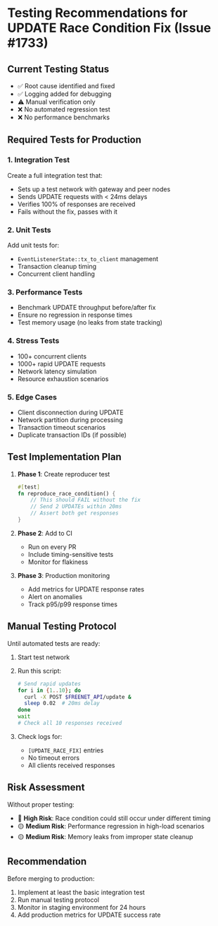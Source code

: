 # Testing Recommendations for UPDATE Race Condition Fix (Issue #1733)

## Current Testing Status
- ✅ Root cause identified and fixed
- ✅ Logging added for debugging
- ⚠️  Manual verification only
- ❌ No automated regression test
- ❌ No performance benchmarks

## Required Tests for Production

### 1. Integration Test
Create a full integration test that:
- Sets up a test network with gateway and peer nodes
- Sends UPDATE requests with < 24ms delays
- Verifies 100% of responses are received
- Fails without the fix, passes with it

### 2. Unit Tests
Add unit tests for:
- `EventListenerState::tx_to_client` management
- Transaction cleanup timing
- Concurrent client handling

### 3. Performance Tests
- Benchmark UPDATE throughput before/after fix
- Ensure no regression in response times
- Test memory usage (no leaks from state tracking)

### 4. Stress Tests
- 100+ concurrent clients
- 1000+ rapid UPDATE requests
- Network latency simulation
- Resource exhaustion scenarios

### 5. Edge Cases
- Client disconnection during UPDATE
- Network partition during processing
- Transaction timeout scenarios
- Duplicate transaction IDs (if possible)

## Test Implementation Plan

1. **Phase 1**: Create reproducer test
   ```rust
   #[test]
   fn reproduce_race_condition() {
       // This should FAIL without the fix
       // Send 2 UPDATEs within 20ms
       // Assert both get responses
   }
   ```

2. **Phase 2**: Add to CI
   - Run on every PR
   - Include timing-sensitive tests
   - Monitor for flakiness

3. **Phase 3**: Production monitoring
   - Add metrics for UPDATE response rates
   - Alert on anomalies
   - Track p95/p99 response times

## Manual Testing Protocol

Until automated tests are ready:

1. Start test network
2. Run this script:
   ```bash
   # Send rapid updates
   for i in {1..10}; do
     curl -X POST $FREENET_API/update &
     sleep 0.02  # 20ms delay
   done
   wait
   # Check all 10 responses received
   ```

3. Check logs for:
   - `[UPDATE_RACE_FIX]` entries
   - No timeout errors
   - All clients received responses

## Risk Assessment

Without proper testing:
- 🔴 **High Risk**: Race condition could still occur under different timing
- 🟡 **Medium Risk**: Performance regression in high-load scenarios
- 🟡 **Medium Risk**: Memory leaks from improper state cleanup

## Recommendation

Before merging to production:
1. Implement at least the basic integration test
2. Run manual testing protocol
3. Monitor in staging environment for 24 hours
4. Add production metrics for UPDATE success rate
